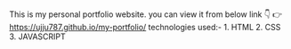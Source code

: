 This is my personal portfolio website. you can view it from below link 👇 
      👉https://ujju787.github.io/my-portfolio/
technologies used:-
       1. HTML
       2. CSS 
       3. JAVASCRIPT
